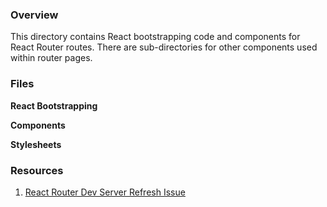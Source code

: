 ### Overview

This directory contains React bootstrapping code and components for React Router routes.  There are sub-directories for 
other components used within router pages.

### Files

**React Bootstrapping**

**Components**

**Stylesheets**

### Resources

1) [React Router Dev Server Refresh Issue](https://stackoverflow.com/a/43212553)
